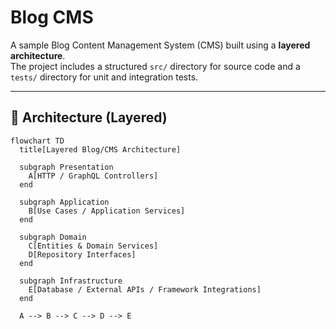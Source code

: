 # Blog CMS

A sample Blog Content Management System (CMS) built using a **layered architecture**.  
The project includes a structured `src/` directory for source code and a `tests/` directory for unit and integration tests.

---

## 🧱 Architecture (Layered)

```mermaid
flowchart TD
  title[Layered Blog/CMS Architecture]

  subgraph Presentation
    A[HTTP / GraphQL Controllers]
  end

  subgraph Application
    B[Use Cases / Application Services]
  end

  subgraph Domain
    C[Entities & Domain Services]
    D[Repository Interfaces]
  end

  subgraph Infrastructure
    E[Database / External APIs / Framework Integrations]
  end

  A --> B --> C --> D --> E
